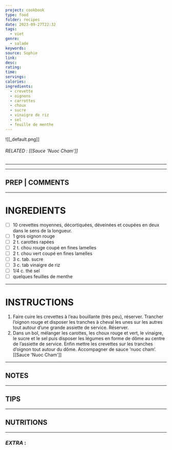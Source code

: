 ```yaml
---
project: cookbook
type: food
folder: recipes
date: 2023-09-27T22:32
tags:
  - viet
genre:
  - salade
keywords: 
source: Sophie
link: 
desc: 
rating: 
time: 
servings: 
calories: 
ingredients:
  - crevette
  - oignons
  - carrottes
  - choux
  - sucre
  - vinaigre de riz
  - sel
  - feuille de menthe
---
```


![[_default.png]]
###### *RELATED* :  [[Sauce 'Nuoc Cham']]
---


---
## PREP | COMMENTS



---
# INGREDIENTS

- [ ] 10 crevettes moyennes, décortiquées, déveinées et coupées en deux dans le sens de la longueur. 
- [ ] 1 gros oignon rouge
- [ ] 2 t. carottes rapées 
- [ ] 2 t. chou rouge coupé en fines lamelles
- [ ] 2 t. chou vert coupé en fines lamelles
- [ ] 3 c. tab. sucre
- [ ] 3 c. tab vinaigre de riz 
- [ ] 1/4 c. thé sel
- [ ] quelques feuilles de menthe

---
# INSTRUCTIONS

1. Faire cuire les crevettes à l’eau bouillante (très peu), réserver. Trancher l’oignon rouge et disposer les tranches à cheval les unes sur les autres tout autour d’une grande assiette de service. Réserver.
2. Dans un bol, mélanger les carottes, les choux rouge et vert, le vinaigre, le sucre et le sel puis disposer les légumes en forme de dôme au centre de l’assiette de service. Enfin mettre les crevettes sur les tranches d’oignon tout autour du dôme. Accompagner de sauce ‘nuoc cham’. [[Sauce 'Nuoc Cham']]

---
## NOTES



---
## TIPS



---
## NUTRITIONS



---
### *EXTRA* :



